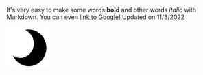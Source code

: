 It's very easy to make some words **bold** and other words *italic* with Markdown. You can even [link to Google!](http://google.com)
Updated on 11/3/2022

![Moon](/assets/moon.png)
